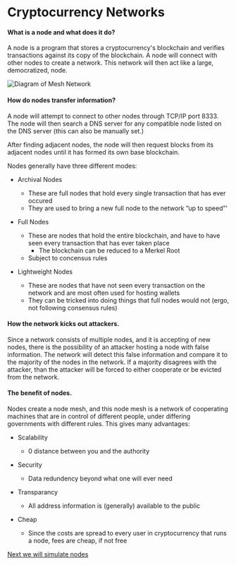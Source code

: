 # Cryptocurrency Networks

#### What is a node and what does it do?

A node is a program that stores a cryptocurrency's blockchain and verifies transactions against its copy of the blockchain. A node will connect with other nodes to create a network. This network will then act like a large, democratized, node.

![Diagram of Mesh Network](https://upload.wikimedia.org/wikipedia/commons/9/97/NetworkTopology-Mesh.svg)

#### How do nodes transfer information?

A node will attempt to connect to other nodes through TCP/IP port 8333. The node will then search a DNS server for any compatible node listed on the DNS server (this can also be manually set.)

After finding adjacent nodes, the node will then request blocks from its adjacent nodes until it has formed its own base blockchain.

Nodes generally have three different modes:

  - Archival Nodes
    - These are full nodes that hold every single transaction that has ever occured
    - They are used to bring a new full node to the network ”up to speed”'
    
  - Full Nodes
    - These are nodes that hold the entire blockchain, and have to have seen every transaction that has ever taken place
      - The blockchain can be reduced to a Merkel Root
    - Subject to concensus rules
    
  - Lightweight Nodes
    - These are nodes that have not seen every transaction on the network and are most often used for hosting wallets
    - They can be tricked into doing things that full nodes would not (ergo, not following consensus rules)
    
#### How the network kicks out attackers.

Since a network consists of multiple nodes, and it is accepting of new nodes, there is the possibility of an attacker hosting a node with false information. The network will detect this false information and compare it to the majority of the nodes in the network. If a majority disagrees with the attacker, than the attacker will be forced to either cooperate or be evicted from the network.

#### The benefit of nodes.

Nodes create a node mesh, and this node mesh is a network of cooperating machines that are in control of different people, under differing governments with different rules. This gives many advantages:

  - Scalability
    - 0 distance between you and the authority
  
  - Security
    - Data redundency beyond what one will ever need
  
  - Transparancy
    - All address information is (generally) available to the public
    
  - Cheap
    - Since the costs are spread to every user in cryptocurrency that runs a node, fees are cheap, if not free
    
[Next we will simulate nodes](https://github.com/Dadadah/CryptoNotes/blob/master/Activity.md)
